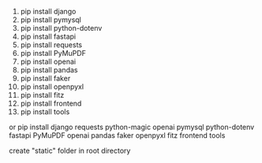 1. pip install django
2. pip install pymysql
3. pip install python-dotenv
4. pip install fastapi
5. pip install requests
6. pip install PyMuPDF
7. pip install openai
8. pip install pandas
9. pip install faker
10. pip install openpyxl
11. pip install fitz
12. pip install frontend
13. pip install tools

or 
pip install django requests python-magic openai pymysql python-dotenv fastapi PyMuPDF openai pandas faker openpyxl fitz frontend tools


create "static" folder in root directory